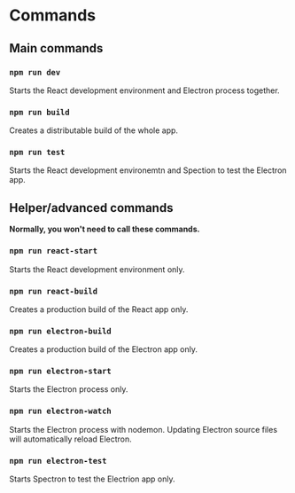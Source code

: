 # Commands

## Main commands

### `npm run dev`
Starts the React development environment and Electron process together.

### `npm run build`
Creates a distributable build of the whole app.

### `npm run test`
Starts the React development environemtn and Spection to test the Electron app.

## Helper/advanced commands
**Normally, you won't need to call these commands.**

### `npm run react-start`
Starts the React development environment only.

### `npm run react-build`
Creates a production build of the React app only.

### `npm run electron-build`
Creates a production build of the Electron app only.

### `npm run electron-start`
Starts the Electron process only.

### `npm run electron-watch`
Starts the Electron process with nodemon. Updating Electron source files will automatically reload Electron.

### `npm run electron-test`
Starts Spectron to test the Electrion app only.